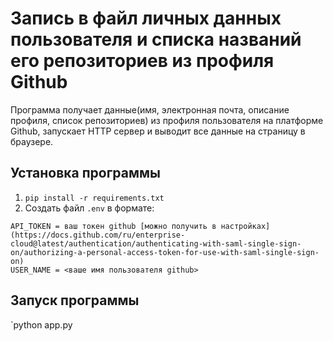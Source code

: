 # Запись в файл личных данных пользователя и списка названий его репозиториев из профиля Github
Программа получает данные(имя, электронная почта, описание профиля, список репозиториев) из профиля пользователя на платформе Github, запускает HTTP сервер и выводит все данные на страницу в браузере.

## Установка программы
1. `pip install -r requirements.txt`
2. Создать файл `.env` в формате:
```
API_TOKEN = ваш токен github [можно получить в настройках](https://docs.github.com/ru/enterprise-cloud@latest/authentication/authenticating-with-saml-single-sign-on/authorizing-a-personal-access-token-for-use-with-saml-single-sign-on)
USER_NAME = <ваше имя пользователя github>
```
## Запуск программы
`python app.py
